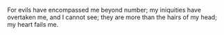 For evils have encompassed me beyond number; my iniquities have overtaken me, and I cannot see; they are more than the hairs of my head; my heart fails me.
